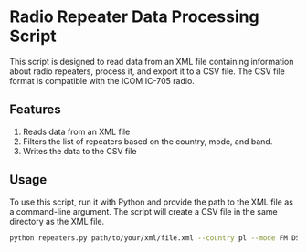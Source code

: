 # Radio Repeater Data Processing Script

This script is designed to read data from an XML file containing information about radio repeaters, process it, and export it to a CSV file. The CSV file format is compatible with the ICOM IC-705 radio.

## Features

1. Reads data from an XML file
3. Filters the list of repeaters based on the country, mode, and band.
6. Writes the data to the CSV file

## Usage

To use this script, run it with Python and provide the path to the XML file as a command-line argument. The script will create a CSV file in the same directory as the XML file.

```bash
python repeaters.py path/to/your/xml/file.xml --country pl --mode FM DSTAR FMLINK --band 70CM 2M
